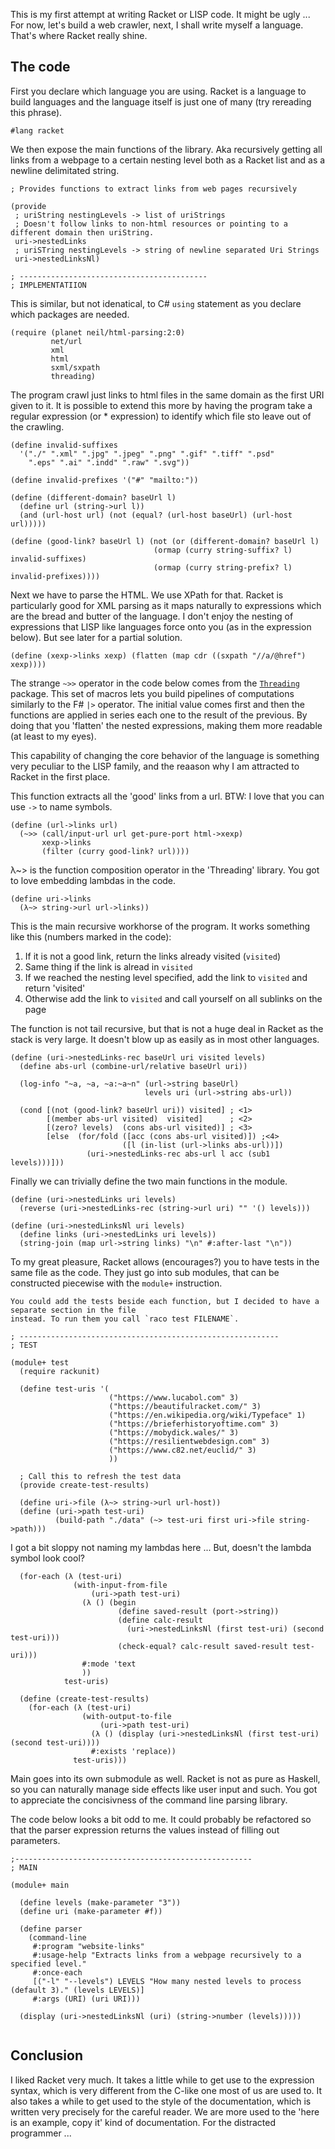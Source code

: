   This is my first attempt at writing Racket or LISP code. It might be ugly ...
  For now, let's build a web crawler, next, I shall write myself a language.
  That's where Racket really shine.

## The code
  First you declare which language you are using. Racket is a language to build
  languages and the language itself is just one of many (try rereading this phrase).

~~~~racket
#lang racket
~~~~

  We then expose the main functions of the library. Aka recursively getting all links from a webpage
  to a certain nesting level both as a Racket list and as a newline delimitated string.

~~~~racket
; Provides functions to extract links from web pages recursively

(provide
 ; uriString nestingLevels -> list of uriStrings
 ; Doesn't follow links to non-html resources or pointing to a different domain then uriString.
 uri->nestedLinks
 ; uriSTring nestingLevels -> string of newline separated Uri Strings
 uri->nestedLinksNl)

; ------------------------------------------
; IMPLEMENTATIION
~~~~

  This is similar, but not idenatical, to C# `using` statement as you declare which packages are needed.

~~~~racket
(require (planet neil/html-parsing:2:0)
         net/url
         xml
         html
         sxml/sxpath
         threading)
~~~~

  The program crawl just links to html files in the same domain as the first URI given to it. It is
  possible to extend this more by having the program take a regular expression (or * expression) to 
  identify which file sto leave out of the crawling.

~~~~racket
(define invalid-suffixes
  '("./" ".xml" ".jpg" ".jpeg" ".png" ".gif" ".tiff" ".psd"
    ".eps" ".ai" ".indd" ".raw" ".svg"))

(define invalid-prefixes '("#" "mailto:"))

(define (different-domain? baseUrl l)
  (define url (string->url l))
  (and (url-host url) (not (equal? (url-host baseUrl) (url-host url)))))

(define (good-link? baseUrl l) (not (or (different-domain? baseUrl l)
                                (ormap (curry string-suffix? l) invalid-suffixes)
                                (ormap (curry string-prefix? l) invalid-prefixes))))
~~~~

  Next we have to parse the HTML. We use XPath for that. Racket is particularly good for XML parsing as
  it maps naturally to expressions which are the bread and butter of the language. I don't enjoy
  the nesting of expressions that LISP like languages force onto you (as in the expression below). But
  see later for a partial solution.

~~~~racket
(define (xexp->links xexp) (flatten (map cdr ((sxpath "//a/@href") xexp))))
~~~~

  The strange `~>>` operator in the code below comes from the [`Threading`](https://docs.racket-lang.org/threading/index.html)
  package. This set of macros lets you build pipelines of computations similarly to the F# `|>` operator.
  The initial value comes first and then the functions are applied in series each one to the result of 
  the previous. By doing that you 'flatten' the nested expressions, making them more readable (at least to my eyes).

  This capability of changing the core behavior of the language is something very peculiar to the LISP family,
  and the reaason why I am attracted to Racket in the first place.

  This function extracts all the 'good' links from a url. BTW: I love that you can use `->` to name symbols.

~~~~racket
(define (url->links url)
  (~>> (call/input-url url get-pure-port html->xexp)
       xexp->links
       (filter (curry good-link? url))))
~~~~

 λ~> is the function composition operator in the 'Threading' library. You got to love embedding lambdas in the code. 

~~~~racket
(define uri->links
  (λ~> string->url url->links))
~~~~

  This is the main recursive workhorse of the program. It works something like this (numbers marked in the code):

  1. If it is not a good link, return the links already visited (`visited`)
  2. Same thing if the link is alread in `visited`
  3. If we reached the nesting level specified, add the link to `visited` and return 'visited'
  4. Otherwise add the link to `visited` and call yourself on all sublinks on the page

  The function is not tail recursive, but that is not a huge deal in Racket as the stack is very large.
  It doesn't blow up as easily as in most other languages.

~~~~racket
(define (uri->nestedLinks-rec baseUrl uri visited levels)
  (define abs-url (combine-url/relative baseUrl uri))
  
  (log-info "~a, ~a, ~a:~a~n" (url->string baseUrl)
                              levels uri (url->string abs-url))

  (cond [(not (good-link? baseUrl uri)) visited] ; <1>
        [(member abs-url visited)  visited]      ; <2>
        [(zero? levels)  (cons abs-url visited)] ; <3>
        [else  (for/fold ([acc (cons abs-url visited)]) ;<4>
                         ([l (in-list (url->links abs-url))])
                 (uri->nestedLinks-rec abs-url l acc (sub1 levels)))]))
~~~~

 Finally we can trivially define the two main functions in the module. 

~~~~racket
(define (uri->nestedLinks uri levels)
  (reverse (uri->nestedLinks-rec (string->url uri) "" '() levels)))

(define (uri->nestedLinksNl uri levels)
  (define links (uri->nestedLinks uri levels))
  (string-join (map url->string links) "\n" #:after-last "\n"))
~~~~

 To my great pleasure, Racket allows (encourages?) you to have tests in the same file as the code.
    They just go into sub modules, that can be constructed piecewise with the `module+` instruction.

    You could add the tests beside each function, but I decided to have a separate section in the file
    instead. To run them you call `raco test FILENAME`.

~~~~racket
; ----------------------------------------------------------
; TEST

(module+ test
  (require rackunit)

  (define test-uris '(
                      ("https://www.lucabol.com" 3)
                      ("https://beautifulracket.com/" 3)
                      ("https://en.wikipedia.org/wiki/Typeface" 1)
                      ("https://brieferhistoryoftime.com" 3)
                      ("https://mobydick.wales/" 3)
                      ("https://resilientwebdesign.com" 3)
                      ("https://www.c82.net/euclid/" 3)
                      ))

  ; Call this to refresh the test data
  (provide create-test-results)

  (define uri->file (λ~> string->url url-host))
  (define (uri->path test-uri)
          (build-path "./data" (~> test-uri first uri->file string->path)))
~~~~

 I got a bit sloppy not naming my lambdas here ... But, doesn't the lambda symbol look cool? 

~~~~racket
  (for-each (λ (test-uri)
              (with-input-from-file
                  (uri->path test-uri)
                (λ () (begin
                        (define saved-result (port->string))
                        (define calc-result
                          (uri->nestedLinksNl (first test-uri) (second test-uri)))
                        (check-equal? calc-result saved-result test-uri)))
                #:mode 'text
                ))
            test-uris)

  (define (create-test-results)
    (for-each (λ (test-uri)
                (with-output-to-file
                    (uri->path test-uri)                  
                  (λ () (display (uri->nestedLinksNl (first test-uri) (second test-uri))))
                  #:exists 'replace))
              test-uris)))
~~~~

  Main goes into its own submodule as well. Racket is not as pure as Haskell, so you can naturally 
  manage side effects like user input and such. You got to appreciate the concisivness of the command
  line parsing library.

  The code below looks a bit odd to me. It could probably be refactored
  so that the parser expression returns the values instead of filling out  parameters.

~~~~racket
;-----------------------------------------------------
; MAIN

(module+ main

  (define levels (make-parameter "3"))
  (define uri (make-parameter #f))

  (define parser
    (command-line
     #:program "website-links"
     #:usage-help "Extracts links from a webpage recursively to a specified level."
     #:once-each
     [("-l" "--levels") LEVELS "How many nested levels to process (default 3)." (levels LEVELS)]
     #:args (URI) (uri URI)))
      
  (display (uri->nestedLinksNl (uri) (string->number (levels)))))
  
~~~~

  ## Conclusion

  I liked Racket very much. It takes a little while to get use to the expression syntax, which is very
  different from the C-like one most of us are used to. It also takes a while to get used to the style 
  of the documentation, which is written very precisely for the careful reader. We are more used to the
  'here is an example, copy it' kind of documentation. For the distracted programmer ...
  
